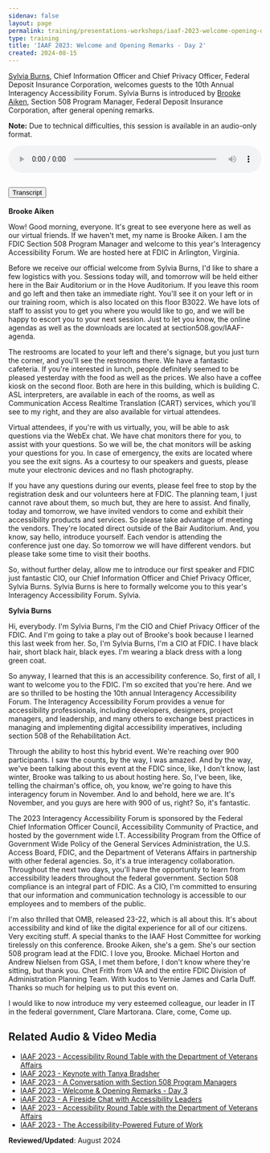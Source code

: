 ```yaml
---
sidenav: false
layout: page
permalink: training/presentations-workshops/iaaf-2023-welcome-opening-day-2/
type: training
title: 'IAAF 2023: Welcome and Opening Remarks - Day 2'
created: 2024-08-15
---
```


[Sylvia Burns]({{site.baseurl}}/iaaf/archives/biographies-2023#burns-sylvia), Chief Information Officer and Chief Privacy Officer, Federal Deposit Insurance Corporation, welcomes guests to the 10th Annual Interagency Accessibility Forum. Sylvia Burns is introduced by [Brooke Aiken]({{site.baseurl}}/iaaf/archives/biographies-2023#aiken-brooke), Section 508 Program Manager, Federal Deposit Insurance Corporation, after general opening remarks.

**Note:** Due to technical difficulties, this session is available in an audio-only format.

<audio controls="controls" data-vscid="3qesx4ovd" style="width:100%" class="border-base radius-lg border-0px"><source src="https://assets.section508.gov/files/videos/iaaf-2023-s1-welcome-2.mp3" type="audio/mp3" /></audio>

<div class="usa-accordion usa-accordion--bordered">
  <h2 class="usa-accordion__heading">
    <button type="button" class="usa-accordion__button" aria-expanded="false" aria-controls="a1">Transcript</button>
  </h2>
  <div id="a1" class="usa-accordion__content usa-prose">
    <p><strong>Brooke Aiken</strong></p>
    <p>Wow! Good morning, everyone. It's great to see everyone here as well as our virtual friends. If we haven't met, my name is Brooke Aiken. I am the FDIC Section 508 Program Manager and welcome to this year's Interagency Accessibility Forum. We are hosted here at FDIC in Arlington, Virginia.</p>
    <p>Before we receive our official welcome from Sylvia Burns, I'd like to share a few logistics with you. Sessions today will, and tomorrow will be held either here in the Bair Auditorium or in the Hove Auditorium. If you leave this room and go left and then take an immediate right. You'll see it on your left or in our training room, which is also located on this floor B3022. We have lots of staff to assist you to get you where you would like to go, and we will be happy to escort you to your next session. Just to let you know, the online agendas as well as the downloads are located at section508.gov/IAAF-agenda.</p>
    <p>The restrooms are located to your left and there's signage, but you just turn the corner, and you'll see the restrooms there. We have a fantastic cafeteria. If you're interested in lunch, people definitely seemed to be pleased yesterday with the food as well as the prices. We also have a coffee kiosk on the second floor. Both are here in this building, which is building C. ASL interpreters, are available in each of the rooms, as well as Communication Access Realtime Translation (CART) services, which you'll see to my right, and they are also available for virtual attendees.</p>
    <p>Virtual attendees, if you're with us virtually, you, will be able to ask questions via the WebEx chat. We have chat monitors there for you, to assist with your questions. So we will be, the chat monitors will be asking your questions for you. In case of emergency, the exits are located where you see the exit signs. As a courtesy to our speakers and guests, please mute your electronic devices and no flash photography.</p>
    <p>If you have any questions during our events, please feel free to stop by the registration desk and our volunteers here at FDIC. The planning team, I just cannot rave about them, so much but, they are here to assist. And finally, today and tomorrow, we have invited vendors to come and exhibit their accessibility products and services. So please take advantage of meeting the vendors. They're located direct outside of the Bair Auditorium. And, you know, say hello, introduce yourself. Each vendor is attending the conference just one day. So tomorrow we will have different vendors. but please take some time to visit their booths.</p>
    <p>So, without further delay, allow me to introduce our first speaker and FDIC just fantastic CIO, our Chief Information Officer and Chief Privacy Officer, Sylvia Burns. Sylvia Burns is here to formally welcome you to this year's Interagency Accessibility Forum. Sylvia.</p>
    <p><strong>Sylvia Burns</strong></p>
    <p>Hi, everybody. I'm Sylvia Burns, I'm the CIO and Chief Privacy Officer of the FDIC. And I'm going to take a play out of Brooke's book because I learned this last week from her. So, I'm Sylvia Burns, I'm a CIO at FDIC. I have black hair, short black hair, black eyes. I'm wearing a black dress with a long green coat.</p>
    <p>So anyway, I learned that this is an accessibility conference. So, first of all, I want to welcome you to the FDIC. I'm so excited that you're here. And we are so thrilled to be hosting the 10th annual Interagency Accessibility Forum. The Interagency Accessibility Forum provides a venue for accessibility professionals, including developers, designers, project managers, and leadership, and many others to exchange best practices in managing and implementing digital accessibility imperatives, including section 508 of the Rehabilitation Act.</p>
    <p>Through the ability to host this hybrid event. We're reaching over 900 participants. I saw the counts, by the way, I was amazed. And by the way, we've been talking about this event at the FDIC since, like, I don't know, last winter, Brooke was talking to us about hosting here. So, I've been, like, telling the chairman's office, oh, you know, we're going to have this interagency forum in November. And lo and behold, here we are. It's November, and you guys are here with 900 of us, right? So, it's fantastic.</p>
    <p>The 2023 Interagency Accessibility Forum is sponsored by the Federal Chief Information Officer Council, Accessibility Community of Practice, and hosted by the government wide I.T. Accessibility Program from the Office of Government Wide Policy of the General Services Administration, the U.S. Access Board, FDIC, and the Department of Veterans Affairs in partnership with other federal agencies. So, it's a true interagency collaboration. Throughout the next two days, you'll have the opportunity to learn from accessibility leaders throughout the federal government. Section 508 compliance is an integral part of FDIC. As a CIO, I'm committed to ensuring that our information and communication technology is accessible to our employees and to members of the public.</p>
    <p>I'm also thrilled that OMB, released 23-22, which is all about this. It's about accessibility and kind of like the digital experience for all of our citizens. Very exciting stuff. A special thanks to the IAAF Host Committee for working tirelessly on this conference. Brooke Aiken, she's a gem. She's our section 508 program lead at the FDIC. I love you, Brooke. Michael Horton and Andrew Nielsen from GSA, I met them before, I don't know where they're sitting, but thank you. Chet Frith from VA and the entire FDIC Division of Administration Planning Team. With kudos to Vernie James and Carla Duff. Thanks so much for helping us to put this event on.</p>
    <p>I would like to now introduce my very esteemed colleague, our leader in IT in the federal government, Clare Martorana. Clare, come, Come up.</p>
  </div>
</div>

## Related Audio & Video Media
* [IAAF 2023 - Accessibility Round Table with the Department of Veterans Affairs]({{site.baseurl}}/training/presentations-workshops/iaaf-2023-digital-federal-workplace/)
* [IAAF 2023 - Keynote with Tanya Bradsher]({{site.baseurl}}/training/presentations-workshops/iaaf-2023-keynote-tanya-bradsher/iaaf-2023-keynote-tanya-bradsher/)
* [IAAF 2023 - A Conversation with Section 508 Program Managers]({{site.baseurl}}/training/presentations-workshops/iaaf-2023-real-talk-508-pms/)
* [IAAF 2023 - Welcome & Opening Remarks - Day 3]({{site.baseurl}}/training/presentations-workshops/iaaf-2023-welcome-opening-day-3/)
* [iAAF 2023 - A Fireside Chat with Accessibility Leaders]({{site.baseurl}}/training/presentations-workshops/iaaf-2023-fireside-chat-with-accessibility-leaders/)
* [IAAF 2023 - Accessibility Round Table with the Department of Veterans Affairs]({{site.baseurl}}/training/presentations-workshops/iaaf-2023-accessibility-round-table/)
* [IAAF 2023 - The Accessibility-Powered Future of Work]({{site.baseurl}}/training/presentations-workshops/iaaf-2023-accessibility-powered-future-of-work/)

**Reviewed/Updated**: August 2024